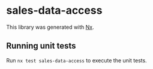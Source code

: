 # sales-data-access

This library was generated with [Nx](https://nx.dev).

## Running unit tests

Run `nx test sales-data-access` to execute the unit tests.
